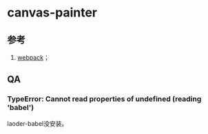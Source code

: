 # canvas-painter

## 参考

1. [webpack](https://www.webpackjs.com/concepts/)；

## QA

### TypeError: Cannot read properties of undefined (reading 'babel')

laoder-babel没安装。